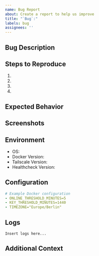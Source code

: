 ```yaml
---
name: Bug Report
about: Create a report to help us improve
title: "`Bug`:"
labels: bug
assignees: ''
---
```


## Bug Description
<!-- A clear and concise description of the bug -->

## Steps to Reproduce
1. <!-- Go to '...' -->
2. <!-- Click on '...' -->
3. <!-- Scroll down to '...' -->
4. <!-- See error -->

## Expected Behavior
<!-- A clear and concise description of what you expected to happen -->

## Screenshots
<!-- If applicable, add screenshots to help explain your problem -->

## Environment
- OS: <!-- [e.g. Ubuntu 22.04] -->
- Docker Version: <!-- [e.g. 24.0.7] -->
- Tailscale Version: <!-- [e.g. 1.50.1] -->
- Healthcheck Version: <!-- [e.g. 1.2.3] -->

## Configuration
<!-- Add relevant configuration details (without sensitive data!) -->
```yaml
# Example Docker configuration
- ONLINE_THRESHOLD_MINUTES=5
- KEY_THRESHOLD_MINUTES=1440
- TIMEZONE="Europe/Berlin"
```

## Logs
<!-- Add relevant log output -->
```
Insert logs here...
```

## Additional Context
<!-- Add any other context about the problem here -->